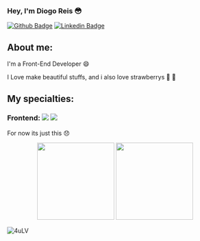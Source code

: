 ### Hey, I'm Diogo Reis 😳

[![Github Badge](https://img.shields.io/badge/-Github-000?style=flat-square&logo=Github&logoColor=white&link=https://github.com/diogore1s)](https://github.com/diogore1s)
[![Linkedin Badge](https://img.shields.io/badge/-LinkedIn-blue?style=flat-square&logo=Linkedin&logoColor=white&link=https://www.linkedin.com/in/diogo-reis-1408b6239/)](https://www.linkedin.com/in/diogo-reis-1408b6239/)

## About me:

I'm a Front-End Developer :smile:

I Love make beautiful stuffs, and i also love strawberrys 🍓 🍓

## My specialties:

### Frontend: <img src="https://img.shields.io/badge/html5%20-%23E34F26.svg?&style=for-the-badge&logo=html5&logoColor=white"/> <img src="https://img.shields.io/badge/css3%20-%231572B6.svg?&style=for-the-badge&logo=css3&logoColor=white"/> 

For now its just this 😞

<div align="center">
  <img height="180em" src="https://github-readme-stats.vercel.app/api?username=diogore1s&theme=dark&show_icons=true"/>
  <img height="180em" src="https://github-readme-stats.vercel.app/api/top-langs/?username=diogore1s&layout=compact&langs_count=7&theme=dark"/>
</div>
  
  ![4uLV](https://user-images.githubusercontent.com/105984966/169662697-77296ef2-7424-49db-ae97-b086b1595f82.gif)
  
  
